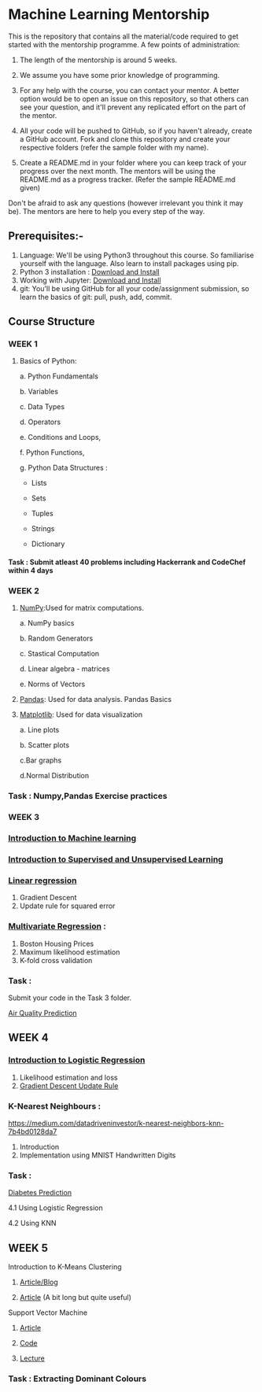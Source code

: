 # Machine Learning Mentorship

This is the repository that contains all the material/code required to get started with the mentorship programme. A few points of administration:

1. The length of the mentorship is around 5 weeks.

2. We assume you have some prior knowledge of programming.

3. For any help with the course, you can contact your mentor. A better option would be to open an issue on this repository, so that others can see your question, and it'll prevent any replicated effort on the part of the mentor.

4. All your code will be pushed to GitHub, so if you haven't already, create a GitHub account. Fork and clone this repository and create your respective folders (refer the sample folder with my name).

5. Create a README.md in your folder where you can keep track of your progress over the next month. The mentors will be using the README.md as a progress tracker. (Refer the sample README.md given)

Don't be afraid to ask any questions (however irrelevant you think it may be). The mentors are here to help you every step of the way.

## Prerequisites:-

1. Language: We'll be using Python3 throughout this course. So familiarise yourself with the language. Also learn to install packages using pip.
2. Python 3 installation : [Download and Install](https://www.python.org/downloads/)
3. Working with Jupyter: [Download and Install](https://jupyter.org/install)
4. git: You'll be using GitHub for all your code/assignment submission, so learn the basics of git: pull, push, add, commit.

 
## Course Structure

### WEEK 1


1. Basics of Python:

    a. Python Fundamentals
    
    b. Variables
    
    c. Data Types
    
    d. Operators
    
    e. Conditions and Loops,
    
    f. Python Functions,
    
    g. Python Data Structures :
         
      - Lists
      
      - Sets
      
      - Tuples
      
      - Strings
      
      - Dictionary

#### Task : Submit atleast 40 problems including Hackerrank and CodeChef within 4 days


### WEEK 2
 
 1. [NumPy](https://numpy.org/):Used for matrix computations.
 
     a. NumPy basics
     
     b. Random Generators 
     
     c. Stastical Computation 
     
     d. Linear algebra - matrices 
     
     e. Norms of Vectors 
     
 2. [Pandas](https://pandas.pydata.org/): Used for data analysis.
 Pandas Basics
 
 3. [Matplotlib](https://matplotlib.org/): Used for data visualization
 
     a. Line plots  
     
     b. Scatter plots 
     
     c.Bar graphs  
     
     d.Normal Distribution
     
 ### Task : Numpy,Pandas Exercise practices
 
 
  ### WEEK 3
  ### [Introduction to Machine learning](https://towardsdatascience.com/machine-learning-an-introduction-23b84d51e6d0)
  ### [Introduction to Supervised and Unsupervised Learning](https://medium.com/@saahil1292/machine-learning-101-supervised-vs-unsupervised-41312b504053)
  ### [Linear regression](https://towardsdatascience.com/linear-regression-detailed-view-ea73175f6e86)
  
   1. Gradient Descent 
   2. Update rule for squared error
   
  ### [Multivariate Regression](https://www.youtube.com/watch?v=J_LnPL3Qg70) : 
  
   1. Boston Housing Prices  
   2. Maximum likelihood estimation 
   3. K-fold cross validation 
  
   ### Task : 
   Submit your code in the Task 3 folder. 

   [Air Quality Prediction](https://www.kaggle.com/chiranjeevbit/air-quality-prediction)
 
   
 ## WEEK 4
 
   ### [Introduction to Logistic Regression](https://towardsdatascience.com/logistic-regression-detailed-overview-46c4da4303bc)
  1. Likelihood estimation and loss 
  2. [Gradient Descent Update Rule](https://towardsdatascience.com/logistic-regression-detailed-overview-46c4da4303bc)
  
  ### K-Nearest Neighbours : 
 https://medium.com/datadriveninvestor/k-nearest-neighbors-knn-7b4bd0128da7
  1. Introduction 
  2. Implementation using MNIST Handwritten Digits 
  
  
 ### Task : 
 [Diabetes Prediction](https://www.kaggle.com/uciml/pima-indians-diabetes-database/data)

4.1 Using Logistic Regression

4.2 Using KNN
  
  
 ## WEEK 5
 
 
Introduction to K-Means Clustering

1. [Article/Blog](https://towardsdatascience.com/understanding-k-means-clustering-in-machine-learning-6a6e67336aa1)

2. [Article](https://www.analyticsvidhya.com/blog/2019/08/comprehensive-guide-k-means-clustering/) (A bit long but quite useful)
 
Support Vector Machine

1. [Article](https://medium.com/machine-learning-101/chapter-2-svm-support-vector-machine-theory-f0812effc72)

2. [Code](analyticsvidhya.com/blog/2017/09/understaing-support-vector-machine-example-code/)

3. [Lecture](https://www.youtube.com/watch?v=TtKF996oEl8)
 
 ### Task : Extracting Dominant Colours
 
 
  
  
  
   
  


   
   
